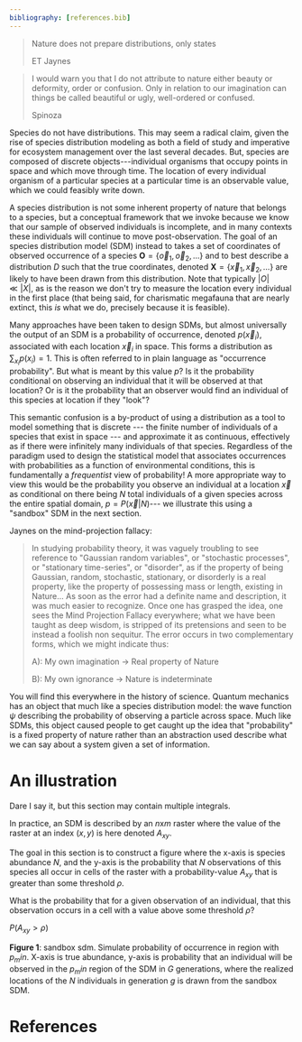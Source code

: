 ```yaml
---
bibliography: [references.bib]
---
```


> Nature does not prepare distributions, only states
>
> ET Jaynes


> I would warn you that I do not attribute to nature either beauty or deformity,
order or confusion. Only in relation to our imagination can things be called
beautiful or ugly, well-ordered or confused.
>
> Spinoza


Species do not have distributions. This may seem a radical claim, given the rise
of species distribution modeling as both a field of study and imperative for
ecosystem management over the last several decades. But, species are composed of
discrete objects---individual organisms that occupy points in space and which
move through time. The location of every individual organism of a particular
species at a particular time is an observable value, which we could feasibly
write down.

A species distribution is not some inherent property of nature that belongs to a
species, but a conceptual framework that we invoke because we know that our
sample of observed individuals is incomplete, and in many contexts these
individuals will continue to move post-observation. The goal of an species
distribution model (SDM) instead to takes a set of coordinates of observed
occurrence of a species $\mathbf{O} = \{\vec{o}_1, \vec{o}_2, \dots\}$ and to
best describe a distribution $D$ such that  the true coordinates, denoted
$\mathbf{X} = \{\vec{x}_1, \vec{x}_2, \dots\}$ are likely to have been drawn
from this distribution. Note that typically $|O| \ll |X|$, as is the reason we
don't try to measure the location every individual in the first place (that
being said, for charismatic megafauna that are nearly extinct, this _is_ what we
do, precisely because it is feasible).

Many approaches have been taken to design SDMs, but almost universally the
output of an SDM is a probability of occurrence, denoted $p(\vec{x}_i)$,
associated with each location $\vec{x}_i$ in space. This forms a distribution as
$\sum_{x_i} p(x_i) = 1$. This is often referred to in plain
language as "occurrence probability". But what is meant by this value $p$? Is it
the probability conditional on observing an individual that it will be observed
at that location? Or is it the probability that an observer would find an
individual of this species at location if they "look"?

This semantic confusion is a by-product of using a distribution as a tool to
model something that is discrete --- the finite number of individuals of a
species that exist in space --- and approximate it as continuous, effectively as
if there were infinitely many individuals of that species. Regardless of the
paradigm used to design the statistical model that associates occurrences with
probabilities as a function of environmental conditions, this is fundamentally a
_frequentist_ view of probability! A more appropriate way to view this would be
the probability you observe an individual at a location $\vec{x}$ as conditional
on there being $N$ total individuals of a given species across the entire
spatial domain,  $p = P(\vec{x} | N)$--- we illustrate this using a "sandbox"
SDM in the next section.

Jaynes on the mind-projection fallacy:

>  In studying probability theory, it was vaguely troubling to see reference to "Gaussian
random variables", or "stochastic processes", or "stationary time-series", or "disorder", as if the
property of being Gaussian, random, stochastic, stationary, or disorderly is a real property, like the
property of possessing mass or length, existing in Nature...
> As soon as the error had a definite name and description, it was much easier to recognize.
Once one has grasped the idea, one sees the Mind Projection Fallacy everywhere; what we have
been taught as deep wisdom, is stripped of its pretensions and seen to be instead a foolish non
sequitur. The error occurs in two complementary forms, which we might indicate thus:
>
> A): My own imagination -> Real property of Nature
>
> B): My own ignorance -> Nature is indeterminate

You will find this everywhere in the history of science. Quantum mechanics has
an object that much like a species distribution model: the wave function $\psi$
describing the probability of observing a particle across space. Much like SDMs,
this object caused people to get caught up the idea that "probability" is a
fixed property of nature rather than an abstraction used describe what we can
say about a system given a set of information.

# An illustration

Dare I say it, but this section may contain multiple integrals.

In practice, an SDM is described by an $n$x$m$ raster where the value of the
raster at an index $(x,y)$ is here denoted $A_{xy}$.

The goal in this section is to construct a figure where the x-axis is species
abundance $N$, and the y-axis is the probability that $N$ observations of this
species all occur in cells of the raster with a probability-value $A_{xy}$ that
is greater than some threshold $\rho$.

What is the probability that for a given observation of an individual, that this
observation occurs in a cell with a value above some threshold $\rho$?

$P(A_{xy} > \rho)$



**Figure 1**: sandbox sdm. Simulate probability of occurrence in region with
$p_min$. X-axis is true abundance, y-axis is probability that an individual will
be observed in the $p_min$ region of the SDM in $G$ generations, where the
realized locations of the $N$ individuals in generation $g$ is drawn from the
sandbox SDM.





# References
